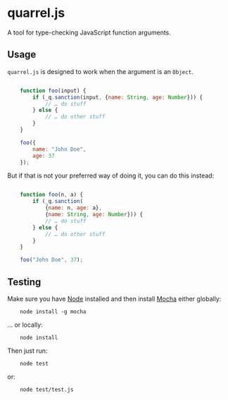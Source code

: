 # quarrel.js

A tool for type-checking JavaScript function arguments.

## Usage

`quarrel.js` is designed to work when the argument is an `Object`.

```javascript

	function foo(input) {
		if (_q.sanction(input, {name: String, age: Number})) {
			// … do stuff
		} else {
			// … do other stuff
		}
	}

	foo({
		name: "John Doe",
		age: 37
	});
```

But if that is not your preferred way of doing it, you can do this instead:


```javascript

	function foo(n, a) {
		if (_q.sanction(
			{name: n, age: a},
			{name: String, age: Number})) {
			// … do stuff
		} else {
			// … do other stuff
		}
	}

	foo("John Doe", 37);
```


## Testing

Make sure you have [Node](http://nodejs.org) installed and then install [Mocha](http://visionmedia.github.io/mocha/) either globally:

```
	node install -g mocha
```

... or locally:

```
	node install
```

Then just run:

```
	node test
```
or:

```
	node test/test.js
```
